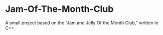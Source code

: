 # Jam-Of-The-Month-Club
A small project based on the "Jam and Jelly Of the Month Club," written in C++.
 
